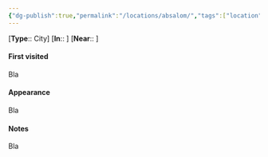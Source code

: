 ```yaml
---
{"dg-publish":true,"permalink":"/locations/absalom/","tags":["location"],"noteIcon":"📍"}
---
```


[**Type**:: City]
[**In**:: ]
[**Near**:: ]
#### First visited
Bla
#### Appearance
Bla
#### Notes
Bla